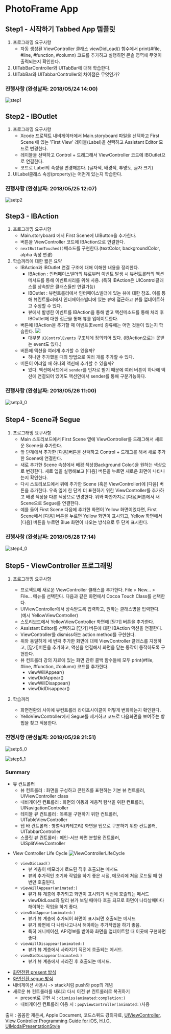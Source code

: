 # PhotoFrame App

## Step1 - 시작하기 Tabbed App 템플릿

1. 프로그래밍 요구사항
	- 자동 생성된 ViewController 클래스 viewDidLoad() 함수에서 print(#file, #line, #function, #column) 코드를 추가하고 실행하면 콘솔 영역에 무엇이 출력되는지 확인한다.
2. UITabBarController와 UITabBar에 대해 학습한다.
3. UITabBar와 UITabbarController의 차이점은 무엇인가?

### 진행사항 (완성날짜: 2018/05/24 14:00)
![step1](./images/step1_0.png)


## Step2 - IBOutlet

1. 프로그래밍 요구사항
	- Xcode 프로젝트 내비게이터에서 Main.storyboard 파일을 선택하고 First Scene 에 있는 'First View' 레이블(Label)을 선택하고 Assistant Editor 모드로 변경한다.
	- 레이블을 선택하고 Control + 드래그해서 ViewController 코드에 IBOutlet으로 연결한다.
	- 코드로 Label의 속성을 변경해본다. (글자색, 배경색, 투명도, 글자 크기)
2. UILabel클래스 속성(property)는 어떤게 있는지 학습한다.

### 진행사항 (완성날짜: 2018/05/25 12:07)
![setp2](./images/step2_0.png)


## Step3 - IBAction

1. 프로그래밍 요구사항
	- Main.storyboard 에서 First Scene에 UIButton을 추가한다.
	- 버튼을 ViewController 코드에 IBAction으로 연결한다.
	- `nextButtonTouched()`메소드를 구현한다.(textColor, backgroundColor, alpha 속성 변경)
2. 학습꺼리에 대한 짧은 요약
	- IBAction과 IBOutlet 연결 구조에 대해 이해한 내용을 정리한다.
		- IBAction : 인터페이스빌더의 뷰로부터 이벤트 발생 시 뷰컨트롤러의 액션메서드를 통해 이벤트처리를 위해 사용. (특히 IBAction은 UIControl클래스를 상속받은 클래스들만 연결가능)
		- IBOutlet : 뷰컨트롤러에서 인터페이스빌더에 있는 뷰에 대한 참조. 이를 통해 뷰컨트롤러에서 인터페이스빌더에 있는 뷰에 접근하고 뷰를 업데이트하고 수정할 수 있다.
		- 뷰에서 발생한 이벤트를 IBAction을 통해 받고 액션메소드를 통해 처리 후 IBOutlet에 대한 접근을 통해 뷰를 업데이트한다.
	- 버튼에 IBAction을 추가할 때 이벤트(Event) 종류에는 어떤 것들이 있는지 학습한다.
		![](./images/step3_1.png)
		- 대부분 `UIControlEvents` 구조체에 정의되어 있다. (IBAction으로는 못받는 event도 있다.)
	- 버튼에 액션을 여러개 추가할 수 있을까?
		- 하나만 추가했을 때의 방법으로 여러 개를 추가할 수 있다.
	- 버튼이 여러일 때 하나의 액션에 추가할 수 있을까?
		- 있다. 액션메서드에서 `sender`를 인자로 받기 때문에 여러 버튼이 하나에 액션에 연결되어 있어도 액션안에서 sender를 통해 구분가능하다.

### 진행사항 (완성날짜: 2018/05/26 11:00)
![setp3_0](./images/step3_0.gif)


## Step4 - Scene과 Segue

1. 프로그래밍 요구사항
	- Main 스토리보드에서 First Scene 옆에 ViewController를 드래그해서 새로운 Scene을 추가한다.
	- 앞 단계에서 추가한 [다음]버튼을 선택하고 Control + 드래그를 해서 새로 추가한 Scene에 연결한다.
	- 새로 추가한 Scene 속성에서 배경 색상(Background Color)을 원하는 색상으로 변경한다. 새로 앱을 실행해보고 [다음] 버튼을 누르면 새로운 화면이 나타나는지 확인한다.
	- 다시 스토리보드에서 위에 추가한 Scene (혹은 ViewController)에 [다음] 버튼을 추가한다. 우측 옆에 한 단계 더 표현하기 위한 ViewController를 추가하고 배경 색상을 다른 색상으로 변경한다. 위와 마찬가지로 [다음]버튼에서 새 Scene으로 Segue를 연결한다.
	- 예를 들어 First Scene 다음에 추가한 화면이 Yellow 화면이었다면, First Scene에서 [다음] 버튼을 누르면 Yellow 화면이 표시되고, Yellow 화면에서 [다음] 버튼을 누르면 Blue 화면이 나오는 방식으로 두 단계 표시한다.
	
### 진행사항 (완성날짜: 2018/05/28 17:14)
![step4_0](./images/step4_0.png)


## Step5 - ViewController 프로그래밍

1. 프로그래밍 요구사항
	- 프로젝트에 새로운 ViewController 클래스를 추가한다. File > New... > File... 메뉴를 선택한다. 다음과 같은 화면에서 Cocoa Touch Class를 선택한다.
	- UIViewController에서 상속받도록 입력하고, 원하는 클래스명을 입력한다. (예시 YellowViewController)
	- 스토리보드에서 YellowViewController 화면에 [닫기] 버튼을 추가한다.
	- Assistant Editor를 선택하고 [닫기] 버튼에 대한 IBAction 액션을 연결한다.
	- ViewController를 dismiss하는 action method를 구현한다.
	- 위와 동일하게 세 번째 추가한 화면에 대해 ViewController 클래스를 지정하고, [닫기]버튼을 추가하고, 액션을 연결해서 화면을 닫는 동작이 동작하도록 구현한다.
	- 뷰 컨트롤러 강의 자료에 있는 화면 관련 콜백 함수들에 모두 print(#file, #line, #function, #column) 코드를 추가한다.
		- viewWillAppear()
		- viewDidAppear()
		- viewWillDisappear()
		- viewDidDisappear()
		
2. 학습꺼리
	- 화면전환의 사이에 뷰컨트롤러 라이프사이클이 어떻게 변화하는지 확인한다.
	- YelloViewController에서 Segue를 제거하고 코드로 다음화면을 보여주는 방법을 찾고 적용한다.
	
### 진행사항 (완성날짜: 2018/05/28 21:51)
![setp5_0](./images/step5_0.png)

![step5_1](./images/step5_1.gif)


### Summary
* 뷰 컨트롤러
	- 뷰 컨트롤러 : 화면을 구성하고 콘텐츠를 표현하는 기본 뷰 컨트롤러, UIViewController class
	- 내비게이션 컨트롤러 : 화면의 이동과 계층적 탐색을 위한 컨트롤러, UINavigationController
	- 테이블 뷰 컨트롤러 : 목록을 구현하기 위한 컨트롤러, UITableViewController
	- 탭 바 컨트롤러 : 병렬적(카테고리) 화면을 탭으로 구분하기 위한 컨트롤러, UITabbarController
	- 스플릿 뷰 컨트롤러 : 메인-서브 화면 분할용 컨트롤러, UISplitViewController
- View Controller Life Cycle
![ViewControllerLifeCycle](./images/step5_2.png)

	* `viewDidLoad()`
		- 뷰 계층이 메모리에 로드된 직후 호출되는 메서드
		- 뷰의 추가적인 초기화 작업을 하기 좋은 시점, 메모리에 처음 로드될 때 한번만 호출된다.
	* `viewWillAppear(animated:)`
		- 뷰가 뷰 계층에 추가되고 화면이 표시되기 직전에 호출되는 메서드
		- viewDidLoad와 달리 뷰가 보일 때마다 호출 되므로 화면이 나타날때마다 해야하는 작업을 하기 좋다.
	* `viewDidAppear(animated:)`
		- 뷰가 뷰 계층에 추가되어 화면이 표시되면 호출되는 메서드
		- 뷰가 화면에 다 나타나고나서 해야하는 추가작업을 하기 좋음.
		- 특히 애니메이션, API정보를 받아와 화면을 업데이트할 때 이곳에 구현하면 좋다.
	* `viewWillDisappear(animated:)`
		- 뷰가 뷰 계층에서 사라지기 직전에 호출되는 메서드.
	* `viewDidDisappear(animated:)`
		- 뷰가 뷰 계층에서 사라진 후 호출되는 메서드.
	
* [화면전환 present 방식](./docs/화면전환.md)
* [화면전환 segue 방식](./docs/화면전환_세그웨이.md)
* 내비게이션 사용시 -> stack처럼 push와 pop의 개념
* 새로운 뷰 컨트롤러를 내리고 다시 이전 뷰 컨트롤러로 복귀하기
	- present로 구현 시 : `dismiss(animated:completion:)`
	- 내비게이션 컨트롤러 이용 시 : `popViewController(animated:)`사용

출처 : 꼼꼼한 재은씨, Apple Document, 코드스쿼드 강의자료, [UIViewController](https://developer.apple.com/documentation/uikit/uiviewcontroller?changes=_3), [View Controller Programming Guide for iOS](https://developer.apple.com/library/content/featuredarticles/ViewControllerPGforiPhoneOS/index.html#//apple_ref/doc/uid/TP40007457-CH2-SW1), [H.I.G](https://developer.apple.com/ios/human-interface-guidelines/overview/themes/), [UIModalPresentationStyle](https://developer.apple.com/documentation/uikit/uimodalpresentationstyle)